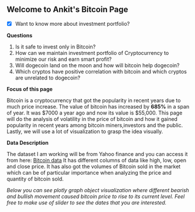 ## Welcome to Ankit's Bitcoin Page


- [x] Want to know more about investment portfolio?

**Questions**
1. Is it safe to invest only in Bitcoin?
2. How can we maintain investment portfolio of Cryptocurrency to minimize our risk and earn smart profit?
3. Will dogecoin land on the moon and how will bitcoin help dogecoin? 
4. Which cryptos have positive correlation with bitcoin and which cryptos are unrelated to dogecoin?

**Focus of this page**

Bitcoin is a cryptocurrency that got the popularity in recent years due to much price increase. The value of bitcoin has increased by **685%** in a span of year. It was $7000 a year ago and now its value is $55,000.
This page will do the analysis of volatility in the price of bitcoin and how it gained popularity in recent years among bitcoin miners,investors and the public. Lastly, we will use a lot of visualization to grasp the idea visually.

**Data Description**

The dataset I am working will be from Yahoo finance and you can access it from here: [Bitcoin data](https://finance.yahoo.com/quote/BTC-USD/history/?guccounter=1&guce_referrer=aHR0cHM6Ly93d3cuZ29vZ2xlLmNvbS8&guce_referrer_sig=AQAAAE1iTQEM3gqle4ifIZ0FxmNSrO2jLU8jHDLYEnM4DGZk4dCEd-VhKRedEtXl6B3t2wj_eoseVG3MVLDWtXR5JAlz3aI6aQAheKcsaQTuFuWYKJvZPD2RdG3mC41_VtyVCE2slSvx_iqysSqDrh8KBvPb6GpvOmdGVTfFMCBkWE0E)
It has different columns of data like high, low, open and close price. It has also got the volumes of Bitcoin sold in the market which can be of particular importance
when analyzing the price and quantity of bitcoin sold.

*Below you can see plotly graph object visualization where different bearish and bullish movement caused bitcoin price to rise to its current level. Feel free to make use of slider to see the dates that you are interested.*












